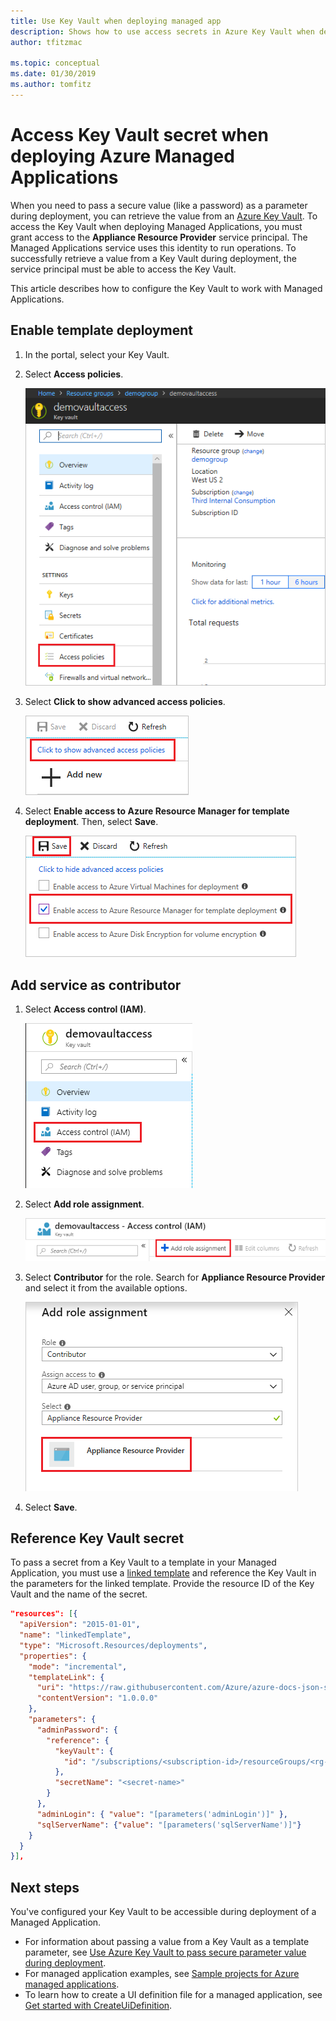 ```yaml
---
title: Use Key Vault when deploying managed app
description: Shows how to use access secrets in Azure Key Vault when deploying Managed Applications
author: tfitzmac

ms.topic: conceptual
ms.date: 01/30/2019
ms.author: tomfitz
---
```

# Access Key Vault secret when deploying Azure Managed Applications

When you need to pass a secure value (like a password) as a parameter during deployment, you can retrieve the value from an [Azure Key Vault](../../key-vault/key-vault-overview.md). To access the Key Vault when deploying Managed Applications, you must grant access to the **Appliance Resource Provider** service principal. The Managed Applications service uses this identity to run operations. To successfully retrieve a value from a Key Vault during deployment, the service principal must be able to access the Key Vault.

This article describes how to configure the Key Vault to work with Managed Applications.

## Enable template deployment

1. In the portal, select your Key Vault.

1. Select **Access policies**.   

   ![Select access policies](./media/key-vault-access/select-access-policies.png)

1. Select **Click to show advanced access policies**.

   ![Show advanced access policies](./media/key-vault-access/advanced.png)

1. Select **Enable access to Azure Resource Manager for template deployment**. Then, select **Save**.

   ![Enable template deployment](./media/key-vault-access/enable-template.png)

## Add service as contributor

1. Select **Access control (IAM)**.

   ![Select access control](./media/key-vault-access/access-control.png)

1. Select **Add role assignment**.

   ![Select add](./media/key-vault-access/add-access-control.png)

1. Select **Contributor** for the role. Search for **Appliance Resource Provider** and select it from the available options.

   ![Search for provider](./media/key-vault-access/search-provider.png)

1. Select **Save**.

## Reference Key Vault secret

To pass a secret from a Key Vault to a template in your Managed Application, you must use a [linked template](../templates/linked-templates.md) and reference the Key Vault in the parameters for the linked template. Provide the resource ID of the Key Vault and the name of the secret.

```json
"resources": [{
  "apiVersion": "2015-01-01",
  "name": "linkedTemplate",
  "type": "Microsoft.Resources/deployments",
  "properties": {
    "mode": "incremental",
    "templateLink": {
      "uri": "https://raw.githubusercontent.com/Azure/azure-docs-json-samples/master/azure-resource-manager/keyvaultparameter/sqlserver.json",
      "contentVersion": "1.0.0.0"
    },
    "parameters": {
      "adminPassword": {
        "reference": {
          "keyVault": {
            "id": "/subscriptions/<subscription-id>/resourceGroups/<rg-name>/providers/Microsoft.KeyVault/vaults/<key-vault-name>"
          },
          "secretName": "<secret-name>"
        }
      },
      "adminLogin": { "value": "[parameters('adminLogin')]" },
      "sqlServerName": {"value": "[parameters('sqlServerName')]"}
    }
  }
}],
```

## Next steps

You've configured your Key Vault to be accessible during deployment of a Managed Application.

* For information about passing a value from a Key Vault as a template parameter, see [Use Azure Key Vault to pass secure parameter value during deployment](../templates/key-vault-parameter.md).
* For managed application examples, see [Sample projects for Azure managed applications](sample-projects.md).
* To learn how to create a UI definition file for a managed application, see [Get started with CreateUiDefinition](create-uidefinition-overview.md).